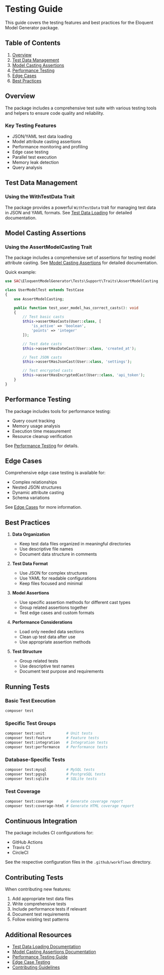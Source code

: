# Testing Guide

This guide covers the testing features and best practices for the Eloquent Model Generator package.

## Table of Contents

1. [Overview](#overview)
2. [Test Data Management](#test-data-management)
3. [Model Casting Assertions](#model-casting-assertions)
4. [Performance Testing](#performance-testing)
5. [Edge Cases](#edge-cases)
6. [Best Practices](#best-practices)

## Overview

The package includes a comprehensive test suite with various testing tools and helpers to ensure code quality and reliability.

### Key Testing Features

- JSON/YAML test data loading
- Model attribute casting assertions
- Performance monitoring and profiling
- Edge case testing
- Parallel test execution
- Memory leak detection
- Query analysis

## Test Data Management

### Using the WithTestData Trait

The package provides a powerful `WithTestData` trait for managing test data in JSON and YAML formats. See [Test Data Loading](test-data-loading.md) for detailed documentation.

## Model Casting Assertions

### Using the AssertModelCasting Trait

The package includes a comprehensive set of assertions for testing model attribute casting. See [Model Casting Assertions](model-casting-assertions.md) for detailed documentation.

Quick example:

```php
use SAC\EloquentModelGenerator\Tests\Support\Traits\AssertModelCasting;

class UserModelTest extends TestCase
{
    use AssertModelCasting;

    public function test_user_model_has_correct_casts(): void
    {
        // Test basic casts
        $this->assertHasCasts(User::class, [
            'is_active' => 'boolean',
            'points' => 'integer'
        ]);

        // Test date casts
        $this->assertHasDateCast(User::class, 'created_at');

        // Test JSON casts
        $this->assertHasJsonCast(User::class, 'settings');

        // Test encrypted casts
        $this->assertHasEncryptedCast(User::class, 'api_token');
    }
}
```

## Performance Testing

The package includes tools for performance testing:

- Query count tracking
- Memory usage analysis
- Execution time measurement
- Resource cleanup verification

See [Performance Testing](performance-testing.md) for details.

## Edge Cases

Comprehensive edge case testing is available for:

- Complex relationships
- Nested JSON structures
- Dynamic attribute casting
- Schema variations

See [Edge Cases](edge-cases.md) for more information.

## Best Practices

1. **Data Organization**
   - Keep test data files organized in meaningful directories
   - Use descriptive file names
   - Document data structure in comments

2. **Test Data Format**
   - Use JSON for complex structures
   - Use YAML for readable configurations
   - Keep files focused and minimal

3. **Model Assertions**
   - Use specific assertion methods for different cast types
   - Group related assertions together
   - Test edge cases and custom formats

4. **Performance Considerations**
   - Load only needed data sections
   - Clean up test data after use
   - Use appropriate assertion methods

5. **Test Structure**
   - Group related tests
   - Use descriptive test names
   - Document test purpose and requirements

## Running Tests

### Basic Test Execution

```bash
composer test
```

### Specific Test Groups

```bash
composer test:unit          # Unit tests
composer test:feature       # Feature tests
composer test:integration   # Integration tests
composer test:performance   # Performance tests
```

### Database-Specific Tests

```bash
composer test:mysql         # MySQL tests
composer test:pgsql         # PostgreSQL tests
composer test:sqlite        # SQLite tests
```

### Test Coverage

```bash
composer test:coverage      # Generate coverage report
composer test:coverage-html # Generate HTML coverage report
```

## Continuous Integration

The package includes CI configurations for:

- GitHub Actions
- Travis CI
- CircleCI

See the respective configuration files in the `.github/workflows` directory.

## Contributing Tests

When contributing new features:

1. Add appropriate test data files
2. Write comprehensive tests
3. Include performance tests if relevant
4. Document test requirements
5. Follow existing test patterns

## Additional Resources

- [Test Data Loading Documentation](test-data-loading.md)
- [Model Casting Assertions Documentation](model-casting-assertions.md)
- [Performance Testing Guide](performance-testing.md)
- [Edge Case Testing](edge-cases.md)
- [Contributing Guidelines](../CONTRIBUTING.md)
